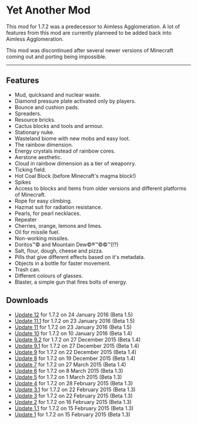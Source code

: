 # Yet Another Mod #
This mod for 1.7.2 was a predecessor to Aimless Agglomeration. A lot of features from this mod are currently planneed to be added back into Aimless Agglomeration.

This mod was discontinued after several newer versions of Minecraft coming out and porting being impossible.

---

## Features ##
* Mud, quicksand and nuclear waste.
* Diamond pressure plate activated only by players.
* Bounce and cushion pads.
* Spreaders.
* Resource bricks.
* Cactus blocks and tools and armour.
* Stationary nuke.
* Wasteland biome with new mobs and easy loot.
* The rainbow dimension.
* Energy crystals instead of rainbow cores.
* Aerstone aesthetic.
* Cloud in rainbow dimension as a tier of weaponry.
* Ticking field.
* Hot Coal Block (before Minecraft's magma block!)
* Spikes
* Access to blocks and items from older versions and different platforms of Minecraft.
* Rope for easy climbing.
* Hazmat suit for radiation resistance.
* Pearls, for pearl necklaces.
* Repeater
* Cherries, orange, lemons and limes.
* Oil for missile fuel.
* Non-working missiles.
* Doritos™© and Mountain Dew©®™©©™(!?)
* Salt, flour, dough, cheese and pizza.
* Pills that give different effects based on it's metadata.
* Objects in a bottle for faster movement.
* Trash can.
* Different colours of glasses.
* Blaster, a simple gun that fires bolts of energy.

## Downloads ##
 * [Update 12](https://bitbucket.org/joshmanisdabomb/loosely-connected-concepts/downloads/YAM-1.7.2-u12.jar) for 1.7.2 on 24 January 2016 (Beta 1.5)
 * [Update 11.1](https://bitbucket.org/joshmanisdabomb/loosely-connected-concepts/downloads/YAM-1.7.2-u11.1.jar) for 1.7.2 on 23 January 2016 (Beta 1.5)
 * [Update 11](https://bitbucket.org/joshmanisdabomb/loosely-connected-concepts/downloads/YAM-1.7.2-u11.jar) for 1.7.2 on 23 January 2016 (Beta 1.5)
 * [Update 10](https://bitbucket.org/joshmanisdabomb/loosely-connected-concepts/downloads/YAM-1.7.2-u10.jar) for 1.7.2 on 10 January 2016 (Beta 1.4)
 * [Update 9.2](https://bitbucket.org/joshmanisdabomb/loosely-connected-concepts/downloads/YAM-1.7.2-u9.2.jar) for 1.7.2 on 27 December 2015 (Beta 1.4)
 * [Update 9.1](https://bitbucket.org/joshmanisdabomb/loosely-connected-concepts/downloads/YAM-1.7.2-u9.1.jar) for 1.7.2 on 27 December 2015 (Beta 1.4)
 * [Update 9](https://bitbucket.org/joshmanisdabomb/loosely-connected-concepts/downloads/YAM-1.7.2-u9.jar) for 1.7.2 on 22 December 2015 (Beta 1.4)
 * [Update 8](https://bitbucket.org/joshmanisdabomb/loosely-connected-concepts/downloads/YAM-1.7.2-u8.jar) for 1.7.2 on 19 December 2015 (Beta 1.4)
 * [Update 7](https://bitbucket.org/joshmanisdabomb/loosely-connected-concepts/downloads/YAM-1.7.2-u7.jar) for 1.7.2 on 27 March 2015 (Beta 1.4)
 * [Update 6](https://bitbucket.org/joshmanisdabomb/loosely-connected-concepts/downloads/YAM-1.7.2-u6.jar) for 1.7.2 on 8 March 2015 (Beta 1.3)
 * [Update 5](https://bitbucket.org/joshmanisdabomb/loosely-connected-concepts/downloads/YAM-1.7.2-u5.jar) for 1.7.2 on 1 March 2015 (Beta 1.3)
 * [Update 4](https://bitbucket.org/joshmanisdabomb/loosely-connected-concepts/downloads/YAM-1.7.2-u4.jar) for 1.7.2 on 28 February 2015 (Beta 1.3)
 * [Update 3.1](https://bitbucket.org/joshmanisdabomb/loosely-connected-concepts/downloads/YAM-1.7.2-u3.1.jar) for 1.7.2 on 22 February 2015 (Beta 1.3)
 * [Update 3](https://bitbucket.org/joshmanisdabomb/loosely-connected-concepts/downloads/YAM-1.7.2-u3.jar) for 1.7.2 on 22 February 2015 (Beta 1.3)
 * [Update 2](https://bitbucket.org/joshmanisdabomb/loosely-connected-concepts/downloads/YAM-1.7.2-u2.jar) for 1.7.2 on 16 February 2015 (Beta 1.3)
 * [Update 1.1](https://bitbucket.org/joshmanisdabomb/loosely-connected-concepts/downloads/YAM-1.7.2-u1.1.jar) for 1.7.2 on 15 February 2015 (Beta 1.3)
 * [Update 1](https://bitbucket.org/joshmanisdabomb/loosely-connected-concepts/downloads/YAM-1.7.2-u1.jar) for 1.7.2 on 15 February 2015 (Beta 1.3)